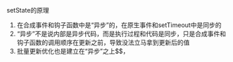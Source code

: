 setState的原理
 1. 在合成事件和钩子函数中是“异步”的，在原生事件和setTimeout中是同步的
 2. “异步”不是说内部是异步代码，而是执行过程和代码是同步，只是合成事件和钩子函数的调用顺序在更新之前，导致没法立马拿到更新后的值
 3. 批量更新优化也是建立在“异步”之上$$，